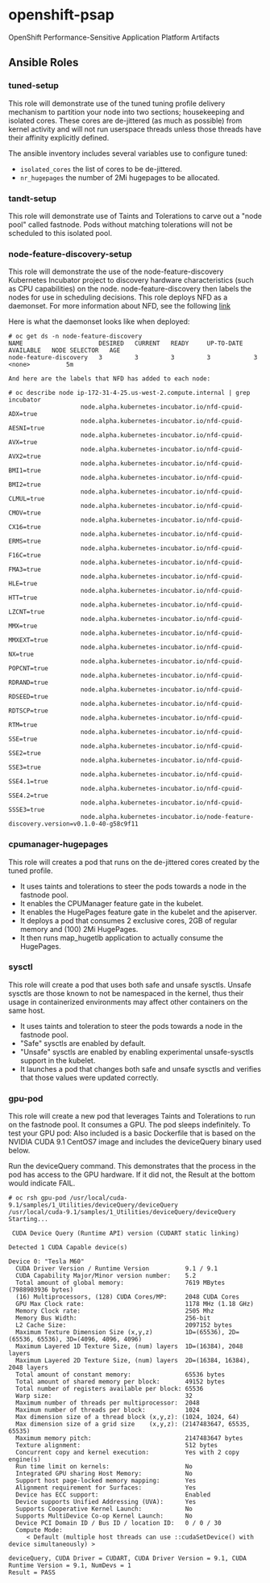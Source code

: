 # openshift-psap
OpenShift Performance-Sensitive Application Platform Artifacts

## Ansible Roles

### tuned-setup
This role will demonstrate use of the tuned tuning profile delivery mechanism to partition your node into two sections; housekeeping and isolated cores.  These cores are de-jittered (as much as possible) from kernel activity and will not run userspace threads unless those threads have their affinity explicitly defined.

The ansible inventory includes several variables use to configure tuned:

* ```isolated_cores``` the list of cores to be de-jittered.
* ```nr_hugepages``` the number of 2Mi hugepages to be allocated.

### tandt-setup
This role will demonstrate use of Taints and Tolerations to carve out a "node pool" called fastnode.  Pods without matching tolerations will not be scheduled to this isolated pool.

### node-feature-discovery-setup
This role will demonstrate the use of the node-feature-discovery Kubernetes Incubator project to discovery hardware characteristics (such as CPU capabilities) on the node.  node-feature-discovery then labels the nodes for use in scheduling decisions.  This role deploys NFD as a daemonset.  For more information about NFD, see the following [link](https://github.com/kubernetes-incubator/node-feature-discovery)

Here is what the daemonset looks like when deployed:

```
# oc get ds -n node-feature-discovery
NAME                     DESIRED   CURRENT   READY     UP-TO-DATE   AVAILABLE   NODE SELECTOR   AGE
node-feature-discovery   3         3         3         3            3           <none>          5m
```
```
And here are the labels that NFD has added to each node:

# oc describe node ip-172-31-4-25.us-west-2.compute.internal | grep incubator
                    node.alpha.kubernetes-incubator.io/nfd-cpuid-ADX=true
                    node.alpha.kubernetes-incubator.io/nfd-cpuid-AESNI=true
                    node.alpha.kubernetes-incubator.io/nfd-cpuid-AVX=true
                    node.alpha.kubernetes-incubator.io/nfd-cpuid-AVX2=true
                    node.alpha.kubernetes-incubator.io/nfd-cpuid-BMI1=true
                    node.alpha.kubernetes-incubator.io/nfd-cpuid-BMI2=true
                    node.alpha.kubernetes-incubator.io/nfd-cpuid-CLMUL=true
                    node.alpha.kubernetes-incubator.io/nfd-cpuid-CMOV=true
                    node.alpha.kubernetes-incubator.io/nfd-cpuid-CX16=true
                    node.alpha.kubernetes-incubator.io/nfd-cpuid-ERMS=true
                    node.alpha.kubernetes-incubator.io/nfd-cpuid-F16C=true
                    node.alpha.kubernetes-incubator.io/nfd-cpuid-FMA3=true
                    node.alpha.kubernetes-incubator.io/nfd-cpuid-HLE=true
                    node.alpha.kubernetes-incubator.io/nfd-cpuid-HTT=true
                    node.alpha.kubernetes-incubator.io/nfd-cpuid-LZCNT=true
                    node.alpha.kubernetes-incubator.io/nfd-cpuid-MMX=true
                    node.alpha.kubernetes-incubator.io/nfd-cpuid-MMXEXT=true
                    node.alpha.kubernetes-incubator.io/nfd-cpuid-NX=true
                    node.alpha.kubernetes-incubator.io/nfd-cpuid-POPCNT=true
                    node.alpha.kubernetes-incubator.io/nfd-cpuid-RDRAND=true
                    node.alpha.kubernetes-incubator.io/nfd-cpuid-RDSEED=true
                    node.alpha.kubernetes-incubator.io/nfd-cpuid-RDTSCP=true
                    node.alpha.kubernetes-incubator.io/nfd-cpuid-RTM=true
                    node.alpha.kubernetes-incubator.io/nfd-cpuid-SSE=true
                    node.alpha.kubernetes-incubator.io/nfd-cpuid-SSE2=true
                    node.alpha.kubernetes-incubator.io/nfd-cpuid-SSE3=true
                    node.alpha.kubernetes-incubator.io/nfd-cpuid-SSE4.1=true
                    node.alpha.kubernetes-incubator.io/nfd-cpuid-SSE4.2=true
                    node.alpha.kubernetes-incubator.io/nfd-cpuid-SSSE3=true
                    node.alpha.kubernetes-incubator.io/node-feature-discovery.version=v0.1.0-40-g58c9f11
```

### cpumanager-hugepages
This role will creates a pod that runs on the de-jittered cores created by the tuned profile.

* It uses taints and tolerations to steer the pods towards a node in the fastnode pool.
* It enables the CPUManager feature gate in the kubelet.
* It enables the HugePages feature gate in the kubelet and the apiserver.
* It deploys a pod that consumes 2 exclusive cores, 2GB of regular memory and (100) 2Mi HugePages.
* It then runs map_hugetlb application to actually consume the HugePages.

### sysctl
This role will create a pod that uses both safe and unsafe sysctls.  Unsafe sysctls are those known to not be namespaced in the kernel, thus their usage in containerized environments may affect other containers on the same host.

* It uses taints and toleration to steer the pods towards a node in the fastnode pool.
* "Safe" sysctls are enabled by default.
* "Unsafe" sysctls are enabled by enabling experimental unsafe-sysctls support in the kubelet.
* It launches a pod that changes both safe and unsafe sysctls and verifies that those values were updated correctly.

### gpu-pod
This role will create a new pod that leverages Taints and Tolerations to run on the fastnode pool.  It consumes a GPU.  The pod sleeps indefinitely.  To test your GPU pod:
Also included is a basic Dockerfile that is based on the NVIDIA CUDA 9.1 CentOS7 image and includes the deviceQuery binary used below.


Run the deviceQuery command.  This demonstrates that the process in the pod has access to the GPU hardware.  If it did not, the Result at the bottom would indicate FAIL.
```
# oc rsh gpu-pod /usr/local/cuda-9.1/samples/1_Utilities/deviceQuery/deviceQuery
/usr/local/cuda-9.1/samples/1_Utilities/deviceQuery/deviceQuery Starting...

 CUDA Device Query (Runtime API) version (CUDART static linking)

Detected 1 CUDA Capable device(s)

Device 0: "Tesla M60"
  CUDA Driver Version / Runtime Version          9.1 / 9.1
  CUDA Capability Major/Minor version number:    5.2
  Total amount of global memory:                 7619 MBytes (7988903936 bytes)
  (16) Multiprocessors, (128) CUDA Cores/MP:     2048 CUDA Cores
  GPU Max Clock rate:                            1178 MHz (1.18 GHz)
  Memory Clock rate:                             2505 Mhz
  Memory Bus Width:                              256-bit
  L2 Cache Size:                                 2097152 bytes
  Maximum Texture Dimension Size (x,y,z)         1D=(65536), 2D=(65536, 65536), 3D=(4096, 4096, 4096)
  Maximum Layered 1D Texture Size, (num) layers  1D=(16384), 2048 layers
  Maximum Layered 2D Texture Size, (num) layers  2D=(16384, 16384), 2048 layers
  Total amount of constant memory:               65536 bytes
  Total amount of shared memory per block:       49152 bytes
  Total number of registers available per block: 65536
  Warp size:                                     32
  Maximum number of threads per multiprocessor:  2048
  Maximum number of threads per block:           1024
  Max dimension size of a thread block (x,y,z): (1024, 1024, 64)
  Max dimension size of a grid size    (x,y,z): (2147483647, 65535, 65535)
  Maximum memory pitch:                          2147483647 bytes
  Texture alignment:                             512 bytes
  Concurrent copy and kernel execution:          Yes with 2 copy engine(s)
  Run time limit on kernels:                     No
  Integrated GPU sharing Host Memory:            No
  Support host page-locked memory mapping:       Yes
  Alignment requirement for Surfaces:            Yes
  Device has ECC support:                        Enabled
  Device supports Unified Addressing (UVA):      Yes
  Supports Cooperative Kernel Launch:            No
  Supports MultiDevice Co-op Kernel Launch:      No
  Device PCI Domain ID / Bus ID / location ID:   0 / 0 / 30
  Compute Mode:
     < Default (multiple host threads can use ::cudaSetDevice() with device simultaneously) >

deviceQuery, CUDA Driver = CUDART, CUDA Driver Version = 9.1, CUDA Runtime Version = 9.1, NumDevs = 1
Result = PASS
```

